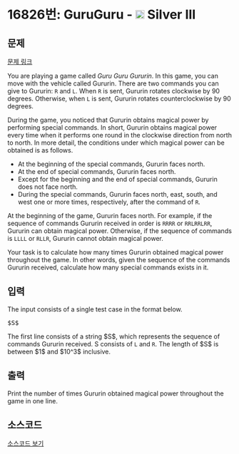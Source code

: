 # 16826번: GuruGuru - <img src="https://static.solved.ac/tier_small/8.svg" style="height:20px" /> Silver III

<!-- performance -->

<!-- 문제 제출 후 깃허브에 푸시를 했을 때 제출한 코드의 성능이 입력될 공간입니다.-->

<!-- end -->

## 문제

[문제 링크](https://boj.kr/16826)


<p>You are playing a game called <em>Guru Guru Gururin</em>. In this game, you can move with the vehicle called Gururin. There are two commands you can give to Gururin: <code>R</code> and <code>L</code>. When <code>R</code> is sent, Gururin rotates clockwise by 90 degrees. Otherwise, when <code>L</code> is sent, Gururin rotates counterclockwise by 90 degrees.</p>

<p>During the game, you noticed that Gururin obtains magical power by performing special commands. In short, Gururin obtains magical power every time when it performs one round in the clockwise direction from north to north. In more detail, the conditions under which magical power can be obtained is as follows.</p>

<ul>
<li>At the beginning of the special commands, Gururin faces north.</li>
<li>At the end of special commands, Gururin faces north.</li>
<li>Except for the beginning and the end of special commands, Gururin does not face north.</li>
<li>During the special commands, Gururin faces north, east, south, and west one or more times, respectively, after the command of <code>R</code>.</li>
</ul>

<p>At the beginning of the game, Gururin faces north. For example, if the sequence of commands Gururin received in order is <code>RRRR</code> or <code>RRLRRLRR</code>, Gururin can obtain magical power. Otherwise, if the sequence of commands is <code>LLLL</code> or <code>RLLR</code>, Gururin cannot obtain magical power.</p>

<p>Your task is to calculate how many times Gururin obtained magical power throughout the game. In other words, given the sequence of the commands Gururin received, calculate how many special commands exists in it.</p>



## 입력


<p>The input consists of a single test case in the format below.</p>

<pre class="mathjax">$S$</pre>

<p>The first line consists of a string $S$, which represents the sequence of commands Gururin received. S consists of <code>L</code> and <code>R</code>. The length of $S$ is between $1$ and $10^3$ inclusive.</p>



## 출력


<p>Print the number of times Gururin obtained magical power throughout the game in one line.</p>



## 소스코드

[소스코드 보기](GuruGuru.cpp)
